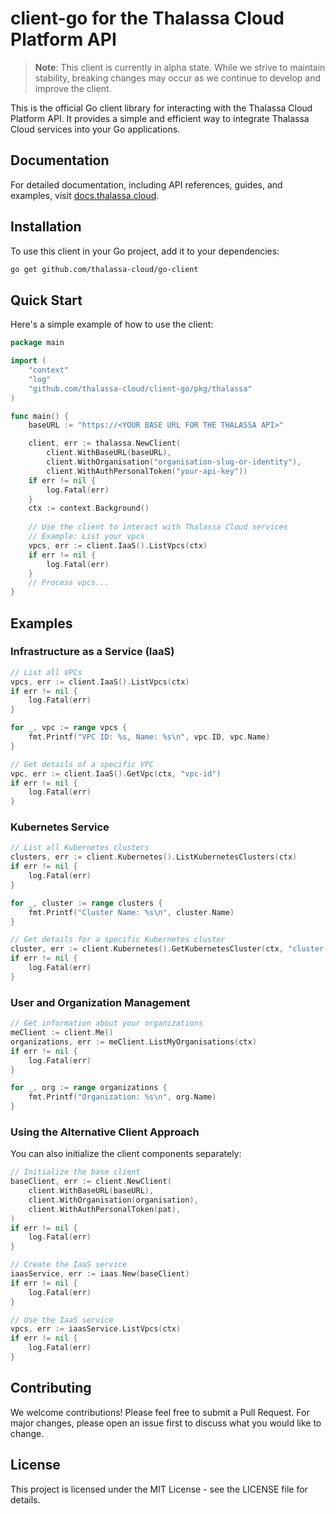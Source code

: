 # client-go for the Thalassa Cloud Platform API

> **Note**: This client is currently in alpha state. While we strive to maintain stability, breaking changes may occur as we continue to develop and improve the client.

This is the official Go client library for interacting with the Thalassa Cloud Platform API. It provides a simple and efficient way to integrate Thalassa Cloud services into your Go applications.

## Documentation

For detailed documentation, including API references, guides, and examples, visit [docs.thalassa.cloud](https://docs.thalassa.cloud).

## Installation

To use this client in your Go project, add it to your dependencies:

```bash
go get github.com/thalassa-cloud/go-client
```

## Quick Start

Here's a simple example of how to use the client:

```go
package main

import (
    "context"
    "log"
    "github.com/thalassa-cloud/client-go/pkg/thalassa"
)

func main() {
    baseURL := "https://<YOUR BASE URL FOR THE THALASSA API>"

    client, err := thalassa.NewClient(
		client.WithBaseURL(baseURL),
		client.WithOrganisation("organisation-slug-or-identity"),
        client.WithAuthPersonalToken("your-api-key"))
    if err != nil {
        log.Fatal(err)
    }
    ctx := context.Background()
    
    // Use the client to interact with Thalassa Cloud services
    // Example: List your vpcs
    vpcs, err := client.IaaS().ListVpcs(ctx)
    if err != nil {
        log.Fatal(err)
    }
    // Process vpcs...
}
```

## Examples

### Infrastructure as a Service (IaaS)

```go
// List all VPCs
vpcs, err := client.IaaS().ListVpcs(ctx)
if err != nil {
    log.Fatal(err)
}

for _, vpc := range vpcs {
    fmt.Printf("VPC ID: %s, Name: %s\n", vpc.ID, vpc.Name)
}

// Get details of a specific VPC
vpc, err := client.IaaS().GetVpc(ctx, "vpc-id")
if err != nil {
    log.Fatal(err)
}
```

### Kubernetes Service

```go
// List all Kubernetes clusters
clusters, err := client.Kubernetes().ListKubernetesClusters(ctx)
if err != nil {
    log.Fatal(err)
}

for _, cluster := range clusters {
    fmt.Printf("Cluster Name: %s\n", cluster.Name)
}

// Get details for a specific Kubernetes cluster
cluster, err := client.Kubernetes().GetKubernetesCluster(ctx, "cluster-id")
if err != nil {
    log.Fatal(err)
}
```

### User and Organization Management

```go
// Get information about your organizations
meClient := client.Me()
organizations, err := meClient.ListMyOrganisations(ctx)
if err != nil {
    log.Fatal(err)
}

for _, org := range organizations {
    fmt.Printf("Organization: %s\n", org.Name)
}
```

### Using the Alternative Client Approach

You can also initialize the client components separately:

```go
// Initialize the base client
baseClient, err := client.NewClient(
    client.WithBaseURL(baseURL),
    client.WithOrganisation(organisation),
    client.WithAuthPersonalToken(pat),
)
if err != nil {
    log.Fatal(err)
}

// Create the IaaS service
iaasService, err := iaas.New(baseClient)
if err != nil {
    log.Fatal(err)
}

// Use the IaaS service
vpcs, err := iaasService.ListVpcs(ctx)
if err != nil {
    log.Fatal(err)
}
```

## Contributing

We welcome contributions! Please feel free to submit a Pull Request. For major changes, please open an issue first to discuss what you would like to change.

## License

This project is licensed under the MIT License - see the LICENSE file for details.
